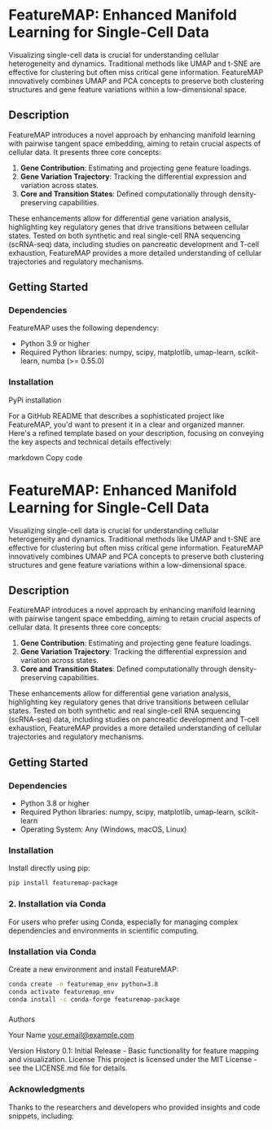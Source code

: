 # FeatureMAP: Enhanced Manifold Learning for Single-Cell Data

Visualizing single-cell data is crucial for understanding cellular heterogeneity and dynamics. Traditional methods like UMAP and t-SNE are effective for clustering but often miss critical gene information. FeatureMAP innovatively combines UMAP and PCA concepts to preserve both clustering structures and gene feature variations within a low-dimensional space.

## Description

FeatureMAP introduces a novel approach by enhancing manifold learning with pairwise tangent space embedding, aiming to retain crucial aspects of cellular data. It presents three core concepts:
1. **Gene Contribution**: Estimating and projecting gene feature loadings.
2. **Gene Variation Trajectory**: Tracking the differential expression and variation across states.
3. **Core and Transition States**: Defined computationally through density-preserving capabilities.

These enhancements allow for differential gene variation analysis, highlighting key regulatory genes that drive transitions between cellular states. Tested on both synthetic and real single-cell RNA sequencing (scRNA-seq) data, including studies on pancreatic development and T-cell exhaustion, FeatureMAP provides a more detailed understanding of cellular trajectories and regulatory mechanisms.

## Getting Started

### Dependencies
FeatureMAP uses the following dependency:

- Python 3.9 or higher
- Required Python libraries: numpy, scipy, matplotlib, umap-learn, scikit-learn, numba (>= 0.55.0)

### Installation

PyPi installation



For a GitHub README that describes a sophisticated project like FeatureMAP, you'd want to present it in a clear and organized manner. Here's a refined template based on your description, focusing on conveying the key aspects and technical details effectively:

markdown
Copy code
# FeatureMAP: Enhanced Manifold Learning for Single-Cell Data

Visualizing single-cell data is crucial for understanding cellular heterogeneity and dynamics. Traditional methods like UMAP and t-SNE are effective for clustering but often miss critical gene information. FeatureMAP innovatively combines UMAP and PCA concepts to preserve both clustering structures and gene feature variations within a low-dimensional space.

## Description

FeatureMAP introduces a novel approach by enhancing manifold learning with pairwise tangent space embedding, aiming to retain crucial aspects of cellular data. It presents three core concepts:
1. **Gene Contribution**: Estimating and projecting gene feature loadings.
2. **Gene Variation Trajectory**: Tracking the differential expression and variation across states.
3. **Core and Transition States**: Defined computationally through density-preserving capabilities.

These enhancements allow for differential gene variation analysis, highlighting key regulatory genes that drive transitions between cellular states. Tested on both synthetic and real single-cell RNA sequencing (scRNA-seq) data, including studies on pancreatic development and T-cell exhaustion, FeatureMAP provides a more detailed understanding of cellular trajectories and regulatory mechanisms.

## Getting Started

### Dependencies

- Python 3.8 or higher
- Required Python libraries: numpy, scipy, matplotlib, umap-learn, scikit-learn
- Operating System: Any (Windows, macOS, Linux)

### Installation

Install directly using pip:

```bash
pip install featuremap-package
```

### 2. Installation via Conda
For users who prefer using Conda, especially for managing complex dependencies and environments in scientific computing.

### Installation via Conda

Create a new environment and install FeatureMAP:

```bash
conda create -n featuremap_env python=3.8
conda activate featuremap_env
conda install -c conda-forge featuremap-package
```

###
Authors

Your Name
your.email@example.com

Version History
0.1: Initial Release - Basic functionality for feature mapping and visualization.
License
This project is licensed under the MIT License - see the LICENSE.md file for details.

### Acknowledgments
Thanks to the researchers and developers who provided insights and code snippets, including:

